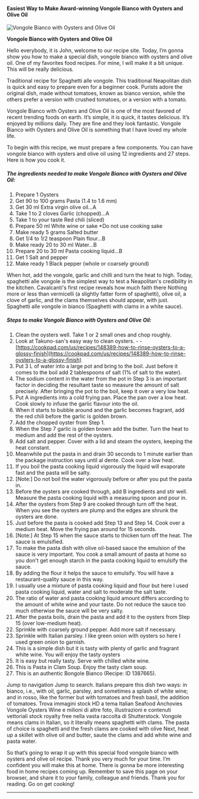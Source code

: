            

#### Easiest Way to Make Award-winning Vongole Bianco with Oysters and Olive Oil

![Vongole Bianco with Oysters and Olive Oil](https://img-global.cpcdn.com/recipes/6038020508614656/751x532cq70/vongole-bianco-with-oysters-and-olive-oil-recipe-main-photo.jpg)

**Vongole Bianco with Oysters and Olive Oil**

Hello everybody, it is John, welcome to our recipe site. Today, I’m gonna show you how to make a special dish, vongole bianco with oysters and olive oil. One of my favorites food recipes. For mine, I will make it a bit unique. This will be really delicious.

Traditional recipe for Spaghetti alle vongole. This traditional Neapolitan dish is quick and easy to prepare even for a beginner cook. Purists adore the original dish, made without tomatoes, known as bianco version, while the others prefer a version with crushed tomatoes, or a version with a tomato.

Vongole Bianco with Oysters and Olive Oil is one of the most favored of recent trending foods on earth. It’s simple, it is quick, it tastes delicious. It’s enjoyed by millions daily. They are fine and they look fantastic. Vongole Bianco with Oysters and Olive Oil is something that I have loved my whole life.

To begin with this recipe, we must prepare a few components. You can have vongole bianco with oysters and olive oil using 12 ingredients and 27 steps. Here is how you cook it.

##### The ingredients needed to make Vongole Bianco with Oysters and Olive Oil:

1.  Prepare 1 Oysters
2.  Get 90 to 100 grams Pasta (1.4 to 1.6 mm)
3.  Get 30 ml Extra virgin olive oil…A
4.  Take 1 to 2 cloves Garlic (chopped)…A
5.  Take 1 to your taste Red chili (sliced)
6.  Prepare 50 ml White wine or sake \*Do not use cooking sake
7.  Make ready 5 grams Salted butter
8.  Get 1/4 to 1/2 teaspoon Plain flour…B
9.  Make ready 20 to 30 ml Water…B
10.  Prepare 20 to 30 ml Pasta cooking liquid…B
11.  Get 1 Salt and pepper
12.  Make ready 1 Black pepper (whole or coarsely ground)

When hot, add the vongole, garlic and chilli and turn the heat to high. Today, spaghetti alle vongole is the simplest way to test a Neapolitan's credibility in the kitchen. Cavalcanti's first recipe reveals how much faith there Nothing more or less than vermicelli (a slightly fatter form of spaghetti), olive oil, a clove of garlic, and the clams themselves should appear, with just. Spaghetti alle vongole in bianco (Spaghetti with clams in a white sauce).

##### Steps to make Vongole Bianco with Oysters and Olive Oil:

1.  Clean the oysters well. Take 1 or 2 small ones and chop roughly.
2.  Look at Takuno-san's easy way to clean oysters. - - [https://cookpad.com/us/recipes/148389-how-to-rinse-oysters-to-a-glossy-finish](https://cookpad.com/us/recipes/148389-how-to-rinse-oysters-to-a-glossy-finish)
3.  Put 3 L of water into a large pot and bring to the boil. Just before it comes to the boil add 2 tablespoons of salt (1% of salt to the water).
4.  The sodium content in the water from the pot in Step 3 is an important factor in deciding the resultant taste so measure the amount of salt precisely. After bringing the pot to the boil, keep it over a very low heat.
5.  Put A ingredients into a cold frying pan. Place the pan over a low heat. Cook slowly to infuse the garlic flavour into the oil.
6.  When it starts to bubble around and the garlic becomes fragrant, add the red chili before the garlic is golden brown.
7.  Add the chopped oyster from Step 1.
8.  When the Step 7 garlic is golden brown add the butter. Turn the heat to medium and add the rest of the oysters.
9.  Add salt and pepper. Cover with a lid and steam the oysters, keeping the heat constant.
10.  Meanwhile put the pasta in and drain 30 seconds to 1 minute earlier than the package instruction says until al dente. Cook over a low heat.
11.  If you boil the pasta cooking liquid vigorously the liquid will evaporate fast and the pasta will be salty.
12.  \[Note:\] Do not boil the water vigorously before or after you put the pasta in.
13.  Before the oysters are cooked through, add B ingredients and stir well. Measure the pasta cooking liquid with a measuring spoon and pour in.
14.  After the oysters from Step 9 are cooked through turn off the heat. When you see the oysters are plump and the edges are shrunk the oysters are done.
15.  Just before the pasta is cooked add Step 13 and Step 14. Cook over a medium heat. Move the frying pan around for 15 seconds.
16.  \[Note:\] At Step 15 when the sauce starts to thicken turn off the heat. The sauce is emulsified.
17.  To make the pasta dish with olive oil-based sauce the emulsion of the sauce is very important. You cook a small amount of pasta at home so you don't get enough starch in the pasta cooking liquid to emulsify the sauce.
18.  By adding the flour it helps the sauce to emulsify. You will have a restaurant-quality sauce in this way.
19.  I usually use a mixture of pasta cooking liquid and flour but here I used pasta cooking liquid, water and salt to moderate the salt taste.
20.  The ratio of water and pasta cooking liquid amount differs according to the amount of white wine and your taste. Do not reduce the sauce too much otherwise the sauce will be very salty.
21.  After the pasta boils, drain the pasta and add it to the oysters from Step 15 (over low-medium heat).
22.  Sprinkle with coarsely ground pepper. Add more salt if necessary.
23.  Sprinkle with Italian parsley. I like green onion with oysters so here I used green onion to garnish.
24.  This is a simple dish but it is tasty with plenty of garlic and fragrant white wine. You will enjoy the tasty oysters
25.  It is easy but really tasty. Serve with chilled white wine.
26.  This is Pasta in Clam Soup. Enjoy the tasty clam soup.
27.  This is an authentic Bongole Bianco (Recipe: ID 1387665).

Jump to navigation Jump to search. Italians prepare this dish two ways: in bianco, i.e., with oil, garlic, parsley, and sometimes a splash of white wine; and in rosso, like the former but with tomatoes and fresh basil, the addition of tomatoes. Trova immagini stock HD a tema Italian Seafood Anchovies Vongole Oysters Wine e milioni di altre foto, illustrazioni e contenuti vettoriali stock royalty free nella vasta raccolta di Shutterstock. Vongole means clams in Italian, so it literally means spaghetti with clams. The pasta of choice is spaghetti and the fresh clams are cooked with olive Next, heat up a skillet with olive oil and butter, saute the clams and add white wine and pasta water.

So that’s going to wrap it up with this special food vongole bianco with oysters and olive oil recipe. Thank you very much for your time. I’m confident you will make this at home. There is gonna be more interesting food in home recipes coming up. Remember to save this page on your browser, and share it to your family, colleague and friends. Thank you for reading. Go on get cooking!

* * *